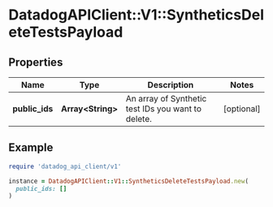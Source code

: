 # DatadogAPIClient::V1::SyntheticsDeleteTestsPayload

## Properties

| Name           | Type                    | Description                                        | Notes      |
| -------------- | ----------------------- | -------------------------------------------------- | ---------- |
| **public_ids** | **Array&lt;String&gt;** | An array of Synthetic test IDs you want to delete. | [optional] |

## Example

```ruby
require 'datadog_api_client/v1'

instance = DatadogAPIClient::V1::SyntheticsDeleteTestsPayload.new(
  public_ids: []
)
```
